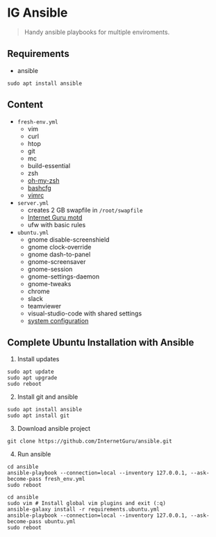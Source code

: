 # IG Ansible

> Handy ansible playbooks for multiple enviroments.

## Requirements

 - ansible
```
sudo apt install ansible
```

## Content

- `fresh-env.yml`
  - vim
  - curl
  - htop
  - git
  - mc
  - build-essential
  - zsh
  - [oh-my-zsh](https://github.com/ohmyzsh/ohmyzsh)
  - [bashcfg](https://bitbucket.org/igwr/bashcfg)
  - [vimrc](https://github.com/petrzpav/vimrc)
- `server.yml`
  - creates 2 GB swapfile in `/root/swapfile`
  - [Internet Guru motd](https://github.com/InternetGuru/ansible/blob/master/res/20-ig)
  - ufw with basic rules
- `ubuntu.yml`
  - gnome disable-screenshield
  - gnome clock-override
  - gnome dash-to-panel
  - gnome-screensaver
  - gnome-session
  - gnome-settings-daemon
  - gnome-tweaks
  - chrome
  - slack
  - teamviewer
  - visual-studio-code with shared settings
  - [system configuration](https://github.com/jiripavelka/ubuntucfg.git)

## Complete Ubuntu Installation with Ansible

1. Install updates
```
sudo apt update
sudo apt upgrade
sudo reboot
```

2. Install git and ansible
```
sudo apt install ansible
sudo apt install git
```

3. Download ansible project
```
git clone https://github.com/InternetGuru/ansible.git
```

4. Run ansible
```
cd ansible
ansible-playbook --connection=local --inventory 127.0.0.1, --ask-become-pass fresh_env.yml
sudo reboot
```
```
cd ansible
sudo vim # Install global vim plugins and exit (:q)
ansible-galaxy install -r requirements.ubuntu.yml
ansible-playbook --connection=local --inventory 127.0.0.1, --ask-become-pass ubuntu.yml
sudo reboot
```
